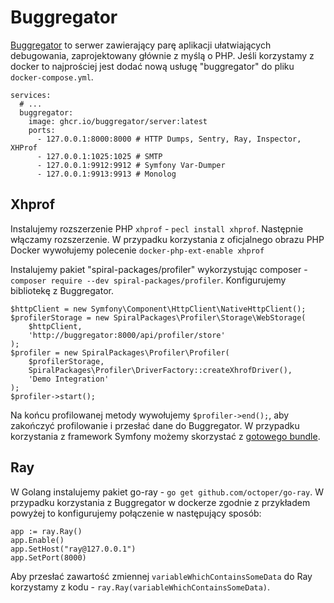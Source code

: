 # Buggregator

[Buggregator](https://buggregator.dev) to serwer zawierający parę aplikacji ułatwiających debugowania, zaprojektowany głównie z myślą o PHP.
Jeśli korzystamy z docker to najprościej jest dodać nową usługę "buggregator" do pliku `docker-compose.yml`.

```
services:
  # ...
  buggregator:
    image: ghcr.io/buggregator/server:latest
    ports:
      - 127.0.0.1:8000:8000 # HTTP Dumps, Sentry, Ray, Inspector, XHProf
      - 127.0.0.1:1025:1025 # SMTP
      - 127.0.0.1:9912:9912 # Symfony Var-Dumper
      - 127.0.0.1:9913:9913 # Monolog
```

## Xhprof

Instalujemy rozszerzenie PHP `xhprof` - `pecl install xhprof`.
Następnie włączamy rozszerzenie. W przypadku korzystania z oficjalnego obrazu PHP Docker wywołujemy polecenie `docker-php-ext-enable xhprof`

Instalujemy pakiet "spiral-packages/profiler" wykorzystując composer - `composer require --dev spiral-packages/profiler`.
Konfigurujemy bibliotekę z Buggregator.

```
$httpClient = new Symfony\Component\HttpClient\NativeHttpClient();
$profilerStorage = new SpiralPackages\Profiler\Storage\WebStorage(
    $httpClient,
    'http://buggregator:8000/api/profiler/store'
);
$profiler = new SpiralPackages\Profiler\Profiler(
    $profilerStorage,
    SpiralPackages\Profiler\DriverFactory::createXhrofDriver(),
    'Demo Integration'
);
$profiler->start();
```

Na końcu profilowanej metody wywołujemy `$profiler->end();`, aby zakończyć profilowanie i przesłać dane do Buggregator.
W przypadku korzystania z framework Symfony możemy skorzystać z [gotowego bundle](https://github.com/iluckhack/xhprof-buggregator-bundle).

## Ray

W Golang instalujemy pakiet go-ray - `go get github.com/octoper/go-ray`.
W przypadku korzystania z Buggregator w dockerze zgodnie z przykładem powyżej to konfigurujemy połączenie w następujący sposób:

```
app := ray.Ray()
app.Enable()
app.SetHost("ray@127.0.0.1")
app.SetPort(8000)
```

Aby przesłać zawartość zmiennej `variableWhichContainsSomeData` do Ray korzystamy z kodu - `ray.Ray(variableWhichContainsSomeData)`.
